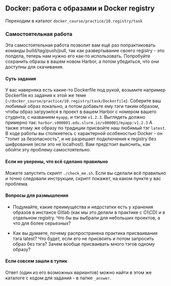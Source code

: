 ## Docker: работа с образами и Docker registry

Переходим в каталог `docker_course/practice/10.registry/task`

### Самостоятельная работа

Эта самостоятельная работа позволит вам ещё раз попрактиковать команды build/tag/push/pull, так как развертывание своего registry - это полдела, теперь нам нужно его как-то использовать. Попробуйте сохранить образы в вашем новом Harbor, а потом убедиться, что они доступны для скачивания.

#### Суть задания

У вас наверняка есть какие-то Dockerfile под рукой, возьмите например Dockerfile из задания к этой же теме (`~/docker_course/practice/10.registry/task/Dockerfile`). Соберите ваш любимый образ локально, а потом добавьте ему тэги таким образом, чтобы образ загрузился в проект в вашем Harbor с номером вашего студента, с названием `myapp`, и тэгом `v1.2.3`.
Выглядеть должно примерно так: `harbor.s000001.edu.slurm.io/s000001/myapp:v1.2.3`
А также этому же образу по традиции присвойте наш любимый тэг `latest`.
В ходе работы вы столкнетесь с характерной особеностью Docker - он "топит за безопасность", и не разрешает подключения к registry без шифрования (если это не localhost). Вам предстоит выяснить, как обойти эту проблему самостоятельно.

#### Если не уверены, что всё сделано правильно

Можете запустить скрипт `./check_me.sh`. Если вы сделали всё правильно и точно следовали инструкции, скрипт покажет, на каком пункте у вас проблема.

#### Вопросы для размышления

* Подумайте, какие преимущества и недостатки есть у хранения образов в инстансе Gitlab (как мы это делали в практике с CI\CD) и в отдельном registry. Что бы вы выбрали для небольших проектов, а что для более серьезных?

* Как вы думаете, почему распространена практика присваивания тэга latest? Что будет, если его не присвоить и потом запросить образ без тэга? Зачем вообще присваивать много тэгов одному образу?

#### Если совсем зашли в тупик

Ответ (один из его возможных вариантов) можно найти в этом же каталоге с кодом для задания - в папке `_answer`.
